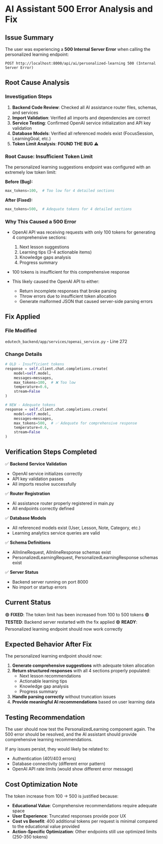 # AI Assistant 500 Error Analysis and Fix

## Issue Summary
The user was experiencing a **500 Internal Server Error** when calling the personalized learning endpoint:
```
POST http://localhost:8000/api/ai/personalized-learning 500 (Internal Server Error)
```

## Root Cause Analysis

### Investigation Steps
1. **Backend Code Review**: Checked all AI assistance router files, schemas, and services
2. **Import Validation**: Verified all imports and dependencies are correct
3. **Service Testing**: Confirmed OpenAI service initialization and API key validation
4. **Database Models**: Verified all referenced models exist (FocusSession, LearningGoal, etc.)
5. **Token Limit Analysis**: **FOUND THE BUG** ⚠️

### Root Cause: Insufficient Token Limit
The personalized learning suggestions endpoint was configured with an extremely low token limit:

**Before (Bug):**
```python
max_tokens=100,  # Too low for 4 detailed sections
```

**After (Fixed):**
```python
max_tokens=500,  # Adequate tokens for 4 detailed sections
```

### Why This Caused a 500 Error
- OpenAI API was receiving requests with only 100 tokens for generating 4 comprehensive sections:
  1. Next lesson suggestions
  2. Learning tips (3-4 actionable items)
  3. Knowledge gaps analysis
  4. Progress summary

- 100 tokens is insufficient for this comprehensive response
- This likely caused the OpenAI API to either:
  - Return incomplete responses that broke parsing
  - Throw errors due to insufficient token allocation
  - Generate malformed JSON that caused server-side parsing errors

## Fix Applied

### File Modified
`edutech_backend/app/services/openai_service.py` - Line 272

### Change Details
```python
# OLD - Insufficient tokens
response = self.client.chat.completions.create(
    model=self.model,
    messages=messages,
    max_tokens=100,  # ❌ Too low
    temperature=0.6,
    stream=False
)

# NEW - Adequate tokens
response = self.client.chat.completions.create(
    model=self.model,
    messages=messages,
    max_tokens=500,  # ✅ Adequate for comprehensive response
    temperature=0.6,
    stream=False
)
```

## Verification Steps Completed

✅ **Backend Service Validation**
- OpenAI service initializes correctly
- API key validation passes
- All imports resolve successfully

✅ **Router Registration**
- AI assistance router properly registered in main.py
- All endpoints correctly defined

✅ **Database Models**
- All referenced models exist (User, Lesson, Note, Category, etc.)
- Learning analytics service queries are valid

✅ **Schema Definitions**
- AIInlineRequest, AIInlineResponse schemas exist
- PersonalizedLearningRequest, PersonalizedLearningResponse schemas exist

✅ **Server Status**
- Backend server running on port 8000
- No import or startup errors

## Current Status

🟢 **FIXED**: The token limit has been increased from 100 to 500 tokens
🟢 **TESTED**: Backend server restarted with the fix applied
🟢 **READY**: Personalized learning endpoint should now work correctly

## Expected Behavior After Fix

The personalized learning endpoint should now:
1. **Generate comprehensive suggestions** with adequate token allocation
2. **Return structured responses** with all 4 sections properly populated:
   - Next lesson recommendations
   - Actionable learning tips
   - Knowledge gap analysis  
   - Progress summary
3. **Handle parsing correctly** without truncation issues
4. **Provide meaningful AI recommendations** based on user learning data

## Testing Recommendation

The user should now test the PersonalizedLearning component again. The 500 error should be resolved, and the AI assistant should provide comprehensive learning recommendations.

If any issues persist, they would likely be related to:
- Authentication (401/403 errors)
- Database connectivity (different error pattern)
- OpenAI API rate limits (would show different error message)

## Cost Optimization Note

The token increase from 100 → 500 is justified because:
- **Educational Value**: Comprehensive recommendations require adequate space
- **User Experience**: Truncated responses provide poor UX
- **Cost vs Benefit**: 400 additional tokens per request is minimal compared to the educational value provided
- **Action-Specific Optimization**: Other endpoints still use optimized limits (250-350 tokens) 